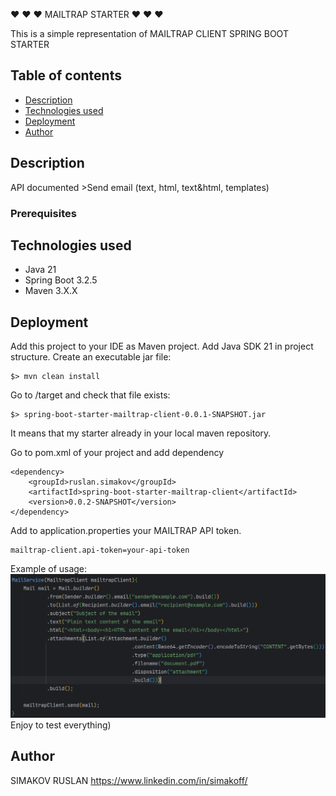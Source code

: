 ❤ ❤ ❤   MAILTRAP STARTER ❤ ❤ ❤

This is a simple representation of MAILTRAP CLIENT SPRING BOOT STARTER

## Table of contents
* [Description](#description)
* [Technologies used](#technologies-used)
* [Deployment](#deployment)
* [Author](#author)


## Description

API documented >Send email (text, html, text&html, templates)

### Prerequisites

## Technologies used

* Java 21
* Spring Boot 3.2.5
* Maven 3.X.X

## Deployment

Add this project to your IDE as Maven project.
Add Java SDK 21 in project structure.
Create an executable jar file:
```
$> mvn clean install
```
Go to /target and check that file exists:
```
$> spring-boot-starter-mailtrap-client-0.0.1-SNAPSHOT.jar
```
It means that my starter already in your local maven repository.

Go to pom.xml of your project and add dependency
```
<dependency>
    <groupId>ruslan.simakov</groupId>
    <artifactId>spring-boot-starter-mailtrap-client</artifactId>
    <version>0.0.2-SNAPSHOT</version>
</dependency>
```
Add to application.properties your MAILTRAP API token.
```
mailtrap-client.api-token=your-api-token
```
Example of usage:
![img.png](img.png)
Enjoy to test everything)

## Author
SIMAKOV RUSLAN
https://www.linkedin.com/in/simakoff/
